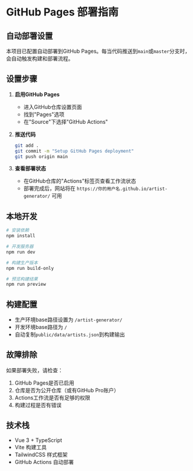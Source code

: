 # GitHub Pages 部署指南

## 自动部署设置

本项目已配置自动部署到GitHub Pages。每当代码推送到`main`或`master`分支时，会自动触发构建和部署流程。

## 设置步骤

1. **启用GitHub Pages**
   - 进入GitHub仓库设置页面
   - 找到"Pages"选项
   - 在"Source"下选择"GitHub Actions"

2. **推送代码**
   ```bash
   git add .
   git commit -m "Setup GitHub Pages deployment"
   git push origin main
   ```

3. **查看部署状态**
   - 在GitHub仓库的"Actions"标签页查看工作流状态
   - 部署完成后，网站将在 `https://你的用户名.github.io/artist-generator/` 可用

## 本地开发

```bash
# 安装依赖
npm install

# 开发服务器
npm run dev

# 构建生产版本
npm run build-only

# 预览构建结果
npm run preview
```

## 构建配置

- 生产环境base路径设置为 `/artist-generator/`
- 开发环境base路径为 `/`
- 自动复制`public/data/artists.json`到构建输出

## 故障排除

如果部署失败，请检查：
1. GitHub Pages是否已启用
2. 仓库是否为公开仓库（或有GitHub Pro账户）
3. Actions工作流是否有足够的权限
4. 构建过程是否有错误

## 技术栈

- Vue 3 + TypeScript
- Vite 构建工具
- TailwindCSS 样式框架
- GitHub Actions 自动部署 